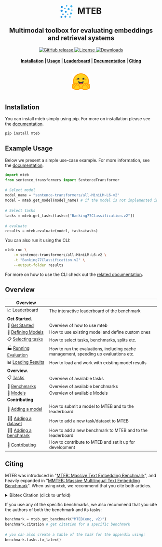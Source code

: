 <h1 align="center">
  <img src="docs/images/logos/mteb_logo/dots-icon.png" alt="MTEB" width="40" style="vertical-align: middle; margin-right: 10px;"/> MTEB
</h1>
<h2 align="center">Multimodal toolbox for evaluating embeddings and retrieval systems</h2>

<p align="center">
    <a href="https://github.com/embeddings-benchmark/mteb/releases">
        <img alt="GitHub release" src="https://img.shields.io/github/release/embeddings-benchmark/mteb.svg">
    </a>
    <a href="https://github.com/embeddings-benchmark/mteb/blob/master/LICENSE">
        <img alt="License" src="https://img.shields.io/github/license/embeddings-benchmark/mteb.svg?color=green">
    </a>
    <a href="https://pepy.tech/project/mteb">
        <img alt="Downloads" src="https://static.pepy.tech/personalized-badge/mteb?period=total&units=international_system&left_color=grey&right_color=orange&left_text=Downloads">
    </a>
</p>

<h4 align="center">
    <p>
        <a href="https://embeddings-benchmark.github.io/mteb/installation/">Installation</a> |
        <a href="https://embeddings-benchmark.github.io/mteb/">Usage</a> |
        <a href="https://huggingface.co/spaces/mteb/leaderboard">Leaderboard</a> |
        <a href="https://embeddings-benchmark.github.io/mteb/">Documentation</a> |
        <a href="#citing">Citing</a>
    </p>
</h4>

<h3 align="center">
    <a href="https://huggingface.co/spaces/mteb/leaderboard"><img style="float: middle; padding: 10px 10px 10px 10px;" width="60" height="55" src="./docs/images/logos/hf_logo.png" /></a>
</h3>


## Installation

You can install mteb simply using pip. For more on installation please see the [documentation](https://embeddings-benchmark.github.io/mteb/installation/).

```bash
pip install mteb
```


## Example Usage

Below we present a simple use-case example. For more information, see the [documentation](https://embeddings-benchmark.github.io/mteb/).

```python
import mteb
from sentence_transformers import SentenceTransformer

# Select model
model_name = "sentence-transformers/all-MiniLM-L6-v2"
model = mteb.get_model(model_name) # if the model is not implemented in MTEB it will be eq. to SentenceTransformer(model_name)

# Select tasks
tasks = mteb.get_tasks(tasks=["Banking77Classification.v2"])

# evaluate
results = mteb.evaluate(model, tasks=tasks)
```

You can also run it using the CLI:

```bash
mteb run \
    -m sentence-transformers/all-MiniLM-L6-v2 \
    -t "Banking77Classification.v2" \
    --output-folder results
```

For more on how to use the CLI check out the [related documentation](https://embeddings-benchmark.github.io/mteb/usage/cli/).

## Overview

| Overview                       |                                                                                      |
|--------------------------------|--------------------------------------------------------------------------------------|
| 📈 [Leaderboard]               | The interactive leaderboard of the benchmark                                         |
| **Get Started**.               |                                                                                      |
| 🏃 [Get Started]               | Overview of how to use mteb                                                          |
| 🤖 [Defining Models]           | How to use existing model and define custom ones                                     |
| 📋 [Selecting tasks]           | How to select tasks, benchmarks, splits etc.                                         |
| 🏭 [Running Evaluation]        | How to run the evaluations, including cache management, speeding up evaluations etc. |
| 📊 [Loading Results]           | How to load and work with existing model results                                     |
| **Overview**.                  |                                                                                      |
| 📋 [Tasks]                     | Overview of available tasks                                                          |
| 📐 [Benchmarks]                | Overview of available benchmarks                                                     |
| 🤖 [Models]                    | Overview of available Models                                                         |
| **Contributing**               |                                                                                      |
| 🤖 [Adding a model]            | How to submit a model to MTEB and to the leaderboard                                 |
| 👩‍💻 [Adding a dataset]          | How to add a new task/dataset to MTEB                                                |
| 👩‍💻 [Adding a benchmark]        | How to add a new benchmark to MTEB and to the leaderboard                            |
| 🤝 [Contributing]              | How to contribute to MTEB and set it up for development                              |

[Get Started]: https://embeddings-benchmark.github.io/mteb/usage/get_started/
[Defining Models]: https://embeddings-benchmark.github.io/mteb/usage/defining_the_model/
[Selecting tasks]: https://embeddings-benchmark.github.io/mteb/usage/selecting_tasks/
[Running Evaluation]: https://embeddings-benchmark.github.io/mteb/usage/running_the_evaluation/
[Loading Results]: https://embeddings-benchmark.github.io/mteb/usage/loading_results/
[Tasks]: https://embeddings-benchmark.github.io/mteb/overview/available_tasks/any2anymultilingualretrieval/
[Benchmarks]: https://embeddings-benchmark.github.io/mteb/overview/available_benchmarks/
[Models]: https://embeddings-benchmark.github.io/mteb/overview/available_models/text/
[Contributing]: docs/CONTRIBUTING.md
[Adding a model]: docs/contributing/adding_a_model.md
[Adding a dataset]: docs/contributing/adding_a_dataset.md
[Adding a benchmark]: docs/contributing/adding_a_benchmark.md
[Leaderboard]: https://huggingface.co/spaces/mteb/leaderboard

## Citing

MTEB was introduced in "[MTEB: Massive Text Embedding Benchmark](https://arxiv.org/abs/2210.07316)", and heavily expanded in "[MMTEB: Massive Multilingual Text Embedding Benchmark](https://arxiv.org/abs/2502.13595)". When using `mteb`, we recommend that you cite both articles.

<details>
  <summary> Bibtex Citation (click to unfold) </summary>


```bibtex
@article{muennighoff2022mteb,
  author = {Muennighoff, Niklas and Tazi, Nouamane and Magne, Loïc and Reimers, Nils},
  title = {MTEB: Massive Text Embedding Benchmark},
  publisher = {arXiv},
  journal={arXiv preprint arXiv:2210.07316},
  year = {2022}
  url = {https://arxiv.org/abs/2210.07316},
  doi = {10.48550/ARXIV.2210.07316},
}

@article{enevoldsen2025mmtebmassivemultilingualtext,
  title={MMTEB: Massive Multilingual Text Embedding Benchmark},
  author={Kenneth Enevoldsen and Isaac Chung and Imene Kerboua and Márton Kardos and Ashwin Mathur and David Stap and Jay Gala and Wissam Siblini and Dominik Krzemiński and Genta Indra Winata and Saba Sturua and Saiteja Utpala and Mathieu Ciancone and Marion Schaeffer and Gabriel Sequeira and Diganta Misra and Shreeya Dhakal and Jonathan Rystrøm and Roman Solomatin and Ömer Çağatan and Akash Kundu and Martin Bernstorff and Shitao Xiao and Akshita Sukhlecha and Bhavish Pahwa and Rafał Poświata and Kranthi Kiran GV and Shawon Ashraf and Daniel Auras and Björn Plüster and Jan Philipp Harries and Loïc Magne and Isabelle Mohr and Mariya Hendriksen and Dawei Zhu and Hippolyte Gisserot-Boukhlef and Tom Aarsen and Jan Kostkan and Konrad Wojtasik and Taemin Lee and Marek Šuppa and Crystina Zhang and Roberta Rocca and Mohammed Hamdy and Andrianos Michail and John Yang and Manuel Faysse and Aleksei Vatolin and Nandan Thakur and Manan Dey and Dipam Vasani and Pranjal Chitale and Simone Tedeschi and Nguyen Tai and Artem Snegirev and Michael Günther and Mengzhou Xia and Weijia Shi and Xing Han Lù and Jordan Clive and Gayatri Krishnakumar and Anna Maksimova and Silvan Wehrli and Maria Tikhonova and Henil Panchal and Aleksandr Abramov and Malte Ostendorff and Zheng Liu and Simon Clematide and Lester James Miranda and Alena Fenogenova and Guangyu Song and Ruqiya Bin Safi and Wen-Ding Li and Alessia Borghini and Federico Cassano and Hongjin Su and Jimmy Lin and Howard Yen and Lasse Hansen and Sara Hooker and Chenghao Xiao and Vaibhav Adlakha and Orion Weller and Siva Reddy and Niklas Muennighoff},
  publisher = {arXiv},
  journal={arXiv preprint arXiv:2502.13595},
  year={2025},
  url={https://arxiv.org/abs/2502.13595},
  doi = {10.48550/arXiv.2502.13595},
}
```
</details>


If you use any of the specific benchmarks, we also recommend that you cite the authors of both the benchmark and its tasks:

```py
benchmark = mteb.get_benchmark("MTEB(eng, v2)")
benchmark.citation # get citation for a specific benchmark

# you can also create a table of the task for the appendix using:
benchmark.tasks.to_latex()
```
